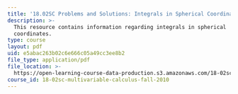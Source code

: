 ```yaml
---
title: '18.02SC Problems and Solutions: Integrals in Spherical Coordinates'
description: >-
  This resource contains information regarding integrals in spherical
  coordinates.
type: course
layout: pdf
uid: e5abac263b02c6e666c05a49cc3ee8b2
file_type: application/pdf
file_location: >-
  https://open-learning-course-data-production.s3.amazonaws.com/18-02sc-multivariable-calculus-fall-2010/e5abac263b02c6e666c05a49cc3ee8b2_MIT18_02SC_we_77_comb.pdf
course_id: 18-02sc-multivariable-calculus-fall-2010
---
```


